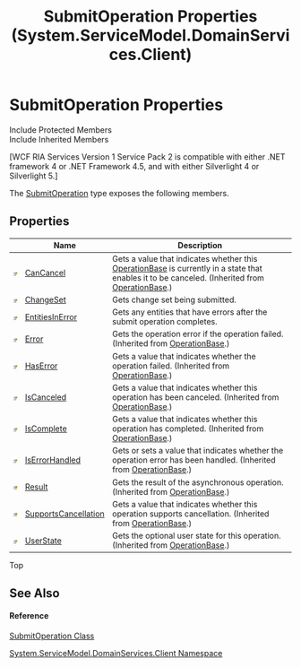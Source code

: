 ﻿---
title: SubmitOperation Properties (System.ServiceModel.DomainServices.Client)
TOCTitle: SubmitOperation Properties
ms:assetid: Properties.T:System.ServiceModel.DomainServices.Client.SubmitOperation
ms:mtpsurl: https://msdn.microsoft.com/en-us/library/system.servicemodel.domainservices.client.submitoperation_properties(v=VS.91)
ms:contentKeyID: 28755667
ms.date: 01/27/2012
mtps_version: v=VS.91
---

# SubmitOperation Properties

Include Protected Members  
Include Inherited Members  

\[WCF RIA Services Version 1 Service Pack 2 is compatible with either .NET framework 4 or .NET Framework 4.5, and with either Silverlight 4 or Silverlight 5.\]

The [SubmitOperation](ff422360\(v=vs.91\).md) type exposes the following members.

## Properties

<table>
<thead>
<tr class="header">
<th> </th>
<th>Name</th>
<th>Description</th>
</tr>
</thead>
<tbody>
<tr class="odd">
<td><img src="images\Ff422600.pubproperty(en-us,VS.91).gif" title="Public property" alt="Public property" /></td>
<td><a href="ff422343(v=vs.91).md">CanCancel</a></td>
<td>Gets a value that indicates whether this <a href="ff422405(v=vs.91).md">OperationBase</a> is currently in a state that enables it to be canceled. (Inherited from <a href="ff422405(v=vs.91).md">OperationBase</a>.)</td>
</tr>
<tr class="even">
<td><img src="images\Ff422600.pubproperty(en-us,VS.91).gif" title="Public property" alt="Public property" /></td>
<td><a href="ff422711(v=vs.91).md">ChangeSet</a></td>
<td>Gets change set being submitted.</td>
</tr>
<tr class="odd">
<td><img src="images\Ff422600.pubproperty(en-us,VS.91).gif" title="Public property" alt="Public property" /></td>
<td><a href="ff422680(v=vs.91).md">EntitiesInError</a></td>
<td>Gets any entities that have errors after the submit operation completes.</td>
</tr>
<tr class="even">
<td><img src="images\Ff422600.pubproperty(en-us,VS.91).gif" title="Public property" alt="Public property" /></td>
<td><a href="ff422735(v=vs.91).md">Error</a></td>
<td>Gets the operation error if the operation failed. (Inherited from <a href="ff422405(v=vs.91).md">OperationBase</a>.)</td>
</tr>
<tr class="odd">
<td><img src="images\Ff422600.pubproperty(en-us,VS.91).gif" title="Public property" alt="Public property" /></td>
<td><a href="ff423384(v=vs.91).md">HasError</a></td>
<td>Gets a value that indicates whether the operation failed. (Inherited from <a href="ff422405(v=vs.91).md">OperationBase</a>.)</td>
</tr>
<tr class="even">
<td><img src="images\Ff422600.pubproperty(en-us,VS.91).gif" title="Public property" alt="Public property" /></td>
<td><a href="ff422816(v=vs.91).md">IsCanceled</a></td>
<td>Gets a value that indicates whether this operation has been canceled. (Inherited from <a href="ff422405(v=vs.91).md">OperationBase</a>.)</td>
</tr>
<tr class="odd">
<td><img src="images\Ff422600.pubproperty(en-us,VS.91).gif" title="Public property" alt="Public property" /></td>
<td><a href="ff422153(v=vs.91).md">IsComplete</a></td>
<td>Gets a value that indicates whether this operation has completed. (Inherited from <a href="ff422405(v=vs.91).md">OperationBase</a>.)</td>
</tr>
<tr class="even">
<td><img src="images\Ff422600.pubproperty(en-us,VS.91).gif" title="Public property" alt="Public property" /></td>
<td><a href="ff422437(v=vs.91).md">IsErrorHandled</a></td>
<td>Gets or sets a value that indicates whether the operation error has been handled. (Inherited from <a href="ff422405(v=vs.91).md">OperationBase</a>.)</td>
</tr>
<tr class="odd">
<td><img src="images\Ff422448.protproperty(en-us,VS.91).gif" title="Protected property" alt="Protected property" /></td>
<td><a href="ff422894(v=vs.91).md">Result</a></td>
<td>Gets the result of the asynchronous operation. (Inherited from <a href="ff422405(v=vs.91).md">OperationBase</a>.)</td>
</tr>
<tr class="even">
<td><img src="images\Ff422448.protproperty(en-us,VS.91).gif" title="Protected property" alt="Protected property" /></td>
<td><a href="ff422079(v=vs.91).md">SupportsCancellation</a></td>
<td>Gets a value that indicates whether this operation supports cancellation. (Inherited from <a href="ff422405(v=vs.91).md">OperationBase</a>.)</td>
</tr>
<tr class="odd">
<td><img src="images\Ff422600.pubproperty(en-us,VS.91).gif" title="Public property" alt="Public property" /></td>
<td><a href="ff422506(v=vs.91).md">UserState</a></td>
<td>Gets the optional user state for this operation. (Inherited from <a href="ff422405(v=vs.91).md">OperationBase</a>.)</td>
</tr>
</tbody>
</table>

Top

## See Also

#### Reference

[SubmitOperation Class](ff422360\(v=vs.91\).md)

[System.ServiceModel.DomainServices.Client Namespace](ff422479\(v=vs.91\).md)

